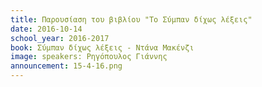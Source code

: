 ```yaml
---
title: Παρουσίαση του βιβλίου "Το Σύμπαν δίχως λέξεις"
date: 2016-10-14
school_year: 2016-2017
book: Σύμπαν δίχως λέξεις - Ντάνα Μακένζι 
image: speakers: Ρηγόπουλος Γιάννης 
announcement: 15-4-16.png
---
```

